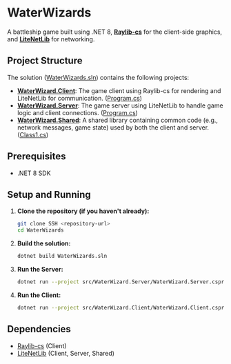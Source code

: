 # WaterWizards

A battleship game built using .NET 8, **[Raylib-cs](https://github.com/raysan5/raylib/wiki)** for the client-side graphics, and **[LiteNetLib](https://revenantx.github.io/LiteNetLib/api/index.html)** for networking.

## Project Structure

The solution ([WaterWizards.sln](WaterWizards.sln)) contains the following projects:

*   **[WaterWizard.Client](src/WaterWizard.Client/WaterWizard.Client.csproj)**: The game client using Raylib-cs for rendering and LiteNetLib for communication. ([Program.cs](WaterWizards/src/WaterWizard.Client/Program.cs))
*   **[WaterWizard.Server](src/WaterWizard.Server/WaterWizard.Server.csproj)**: The game server using LiteNetLib to handle game logic and client connections. ([Program.cs](WaterWizards/src/WaterWizard.Server/Program.cs))
*   **[WaterWizard.Shared](src/WaterWizard.Shared/WaterWizard.Shared.csproj)**: A shared library containing common code (e.g., network messages, game state) used by both the client and server. ([Class1.cs](WaterWizards/src/WaterWizard.Shared/Class1.cs))

## Prerequisites

*   .NET 8 SDK

## Setup and Running

1.  **Clone the repository (if you haven't already):**
    ```sh
    git clone SSH <repository-url>
    cd WaterWizards
    ```

2.  **Build the solution:**
    ```sh
    dotnet build WaterWizards.sln
    ```

3.  **Run the Server:**
    ```sh
    dotnet run --project src/WaterWizard.Server/WaterWizard.Server.csproj
    ```

4.  **Run the Client:**
    ```sh
    dotnet run --project src/WaterWizard.Client/WaterWizard.Client.csproj
    ```

## Dependencies

*   [Raylib-cs](https://github.com/ChrisDill/Raylib-cs) (Client)
*   [LiteNetLib](https://github.com/RevenantX/LiteNetLib) (Client, Server, Shared)